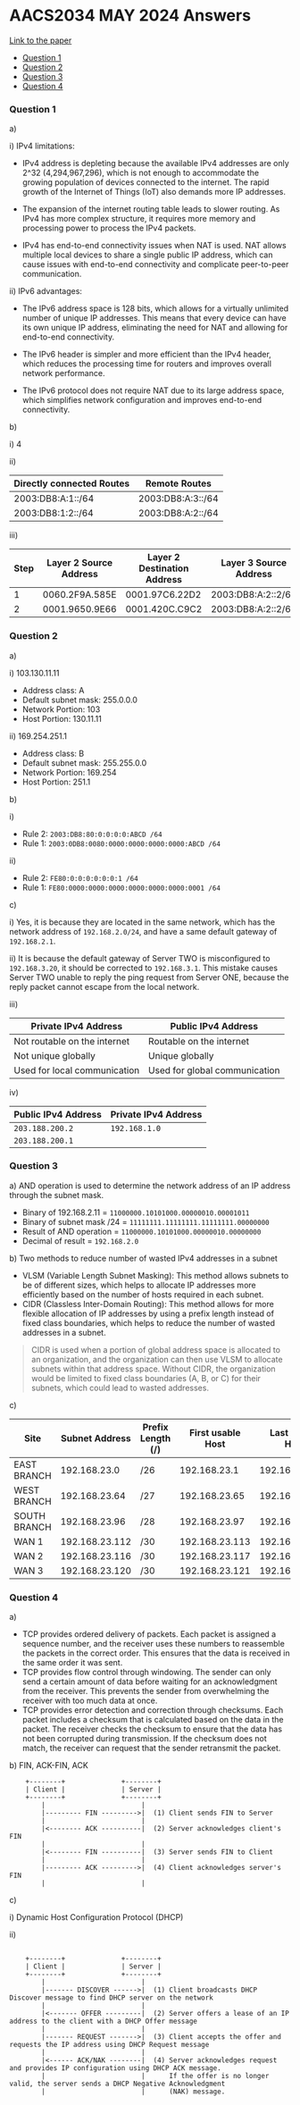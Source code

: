 # AACS2034 MAY 2024 Answers

[Link to the paper](https://eprints.tarc.edu.my/28539/1/AACS2034.pdf)

- [Question 1](#question-1)
- [Question 2](#question-2)
- [Question 3](#question-3)
- [Question 4](#question-4)

### Question 1

a)

i) IPv4 limitations:

- IPv4 address is depleting because the available IPv4 addresses are only 2^32 (4,294,967,296), which is not enough to accommodate the growing population of devices connected to the internet. The rapid growth of the Internet of Things (IoT) also demands more IP addresses.

- The expansion of the internet routing table leads to slower routing. As IPv4 has more complex structure, it requires more memory and processing power to process the IPv4 packets.

- IPv4 has end-to-end connectivity issues when NAT is used. NAT allows multiple local devices to share a single public IP address, which can cause issues with end-to-end connectivity and complicate peer-to-peer communication.

ii) IPv6 advantages:

- The IPv6 address space is 128 bits, which allows for a virtually unlimited number of unique IP addresses. This means that every device can have its own unique IP address, eliminating the need for NAT and allowing for end-to-end connectivity.

- The IPv6 header is simpler and more efficient than the IPv4 header, which reduces the processing time for routers and improves overall network performance.

- The IPv6 protocol does not require NAT due to its large address space, which simplifies network configuration and improves end-to-end connectivity.

b)

i) 4

ii)

| Directly connected Routes | Remote Routes     |
| ------------------------- | ----------------- |
| 2003:DB8:A:1::/64         | 2003:DB8:A:3::/64 |
| 2003:DB8:1:2::/64         | 2003:DB8:A:2::/64 |

iii)

| Step | Layer 2 Source Address | Layer 2 Destination Address | Layer 3 Source Address | Layer 3 Destination Address |
| ---- | ---------------------- | --------------------------- | ---------------------- | --------------------------- |
| 1    | 0060.2F9A.585E         | 0001.97C6.22D2              | 2003:DB8:A:2::2/64     | 2003:DB8:A:3::2/64          |
| 2    | 0001.9650.9E66         | 0001.420C.C9C2              | 2003:DB8:A:2::2/64     | 2003:DB8:A:3::2/64          |

### Question 2

a)

i) 103.130.11.11

- Address class: A
- Default subnet mask: 255.0.0.0
- Network Portion: 103
- Host Portion: 130.11.11

ii) 169.254.251.1

- Address class: B
- Default subnet mask: 255.255.0.0
- Network Portion: 169.254
- Host Portion: 251.1

b)

i)

- Rule 2: `2003:DB8:80:0:0:0:0:ABCD /64`
- Rule 1: `2003:0DB8:0080:0000:0000:0000:0000:ABCD /64`

ii)

- Rule 2: `FE80:0:0:0:0:0:0:1 /64`
- Rule 1: `FE80:0000:0000:0000:0000:0000:0000:0001 /64`

c)

i) Yes, it is because they are located in the same network, which has the network address of `192.168.2.0/24`, and have a same default gateway of `192.168.2.1`.

ii) It is because the default gateway of Server TWO is misconfigured to `192.168.3.20`, it should be corrected to `192.168.3.1`. This mistake causes Server TWO unable to reply the ping request from Server ONE, because the reply packet cannot escape from the local network.

iii)

| Private IPv4 Address         | Public IPv4 Address           |
| ---------------------------- | ----------------------------- |
| Not routable on the internet | Routable on the internet      |
| Not unique globally          | Unique globally               |
| Used for local communication | Used for global communication |

iv)

| Public IPv4 Address | Private IPv4 Address |
| ------------------- | -------------------- |
| `203.188.200.2`     | `192.168.1.0`        |
| `203.188.200.1`     |                      |

### Question 3

a) AND operation is used to determine the network address of an IP address through the subnet mask.

- Binary of 192.168.2.11 = `11000000.10101000.00000010.00001011`
- Binary of subnet mask /24 = `11111111.11111111.11111111.00000000`
- Result of AND operation = `11000000.10101000.00000010.00000000`
- Decimal of result = `192.168.2.0`

b) Two methods to reduce number of wasted IPv4 addresses in a subnet

- VLSM (Variable Length Subnet Masking): This method allows subnets to be of different sizes, which helps to allocate IP addresses more efficiently based on the number of hosts required in each subnet.
- CIDR (Classless Inter-Domain Routing): This method allows for more flexible allocation of IP addresses by using a prefix length instead of fixed class boundaries, which helps to reduce the number of wasted addresses in a subnet.

> CIDR is used when a portion of global address space is allocated to an organization, and the organization can then use VLSM to allocate subnets within that address space.
> Without CIDR, the organization would be limited to fixed class boundaries (A, B, or C) for their subnets, which could lead to wasted addresses.

c)

| Site         | Subnet Address | Prefix Length (/) | First usable Host | Last usable Host | Broadcast Address |
| ------------ | -------------- | ----------------- | ----------------- | ---------------- | ----------------- |
| EAST BRANCH  | 192.168.23.0   | /26               | 192.168.23.1      | 192.168.23.62    | 192.168.23.63     |
| WEST BRANCH  | 192.168.23.64  | /27               | 192.168.23.65     | 192.168.23.94    | 192.168.23.95     |
| SOUTH BRANCH | 192.168.23.96  | /28               | 192.168.23.97     | 192.168.23.110   | 192.168.23.111    |
| WAN 1        | 192.168.23.112 | /30               | 192.168.23.113    | 192.168.23.114   | 192.168.23.115    |
| WAN 2        | 192.168.23.116 | /30               | 192.168.23.117    | 192.168.23.118   | 192.168.23.119    |
| WAN 3        | 192.168.23.120 | /30               | 192.168.23.121    | 192.168.23.122   | 192.168.23.123    |

### Question 4

a)

- TCP provides ordered delivery of packets. Each packet is assigned a sequence number, and the receiver uses these numbers to reassemble the packets in the correct order. This ensures that the data is received in the same order it was sent.
- TCP provides flow control through windowing. The sender can only send a certain amount of data before waiting for an acknowledgment from the receiver. This prevents the sender from overwhelming the receiver with too much data at once.
- TCP provides error detection and correction through checksums. Each packet includes a checksum that is calculated based on the data in the packet. The receiver checks the checksum to ensure that the data has not been corrupted during transmission. If the checksum does not match, the receiver can request that the sender retransmit the packet.

b) FIN, ACK-FIN, ACK

```
    +--------+              +--------+
    | Client |              | Server |
    +--------+              +--------+
        |                        |
        |--------- FIN --------->|  (1) Client sends FIN to Server
        |                        |
        |<-------- ACK ----------|  (2) Server acknowledges client's FIN
        |                        |
        |<-------- FIN ----------|  (3) Server sends FIN to Client
        |                        |
        |--------- ACK --------->|  (4) Client acknowledges server's FIN
        |                        |
```

c)

i) Dynamic Host Configuration Protocol (DHCP)

ii)

```

    +--------+              +--------+
    | Client |              | Server |
    +--------+              +--------+
        |                        |
        |------- DISCOVER ------>|  (1) Client broadcasts DHCP Discover message to find DHCP server on the network
        |                        |
        |<------- OFFER ---------|  (2) Server offers a lease of an IP address to the client with a DHCP Offer message
        |                        |
        |------- REQUEST ------->|  (3) Client accepts the offer and requests the IP address using DHCP Request message
        |                        |
        |<------ ACK/NAK --------|  (4) Server acknowledges request and provides IP configuration using DHCP ACK message.
        |                        |      If the offer is no longer valid, the server sends a DHCP Negative Acknowledgment
        |                        |      (NAK) message.
```
